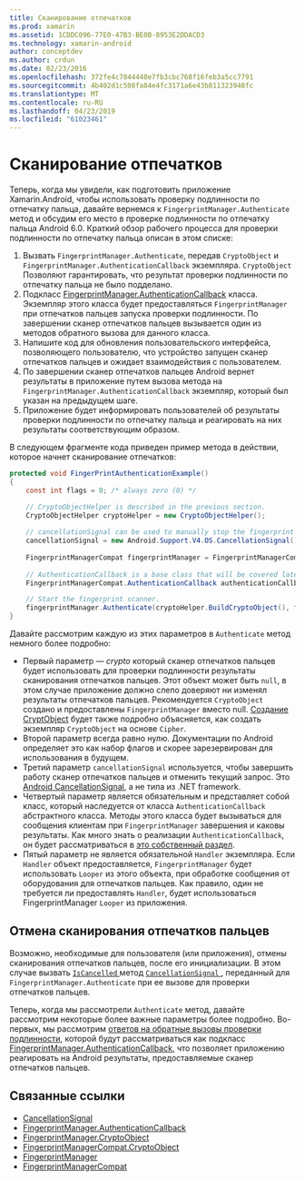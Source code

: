 ```yaml
---
title: Сканирование отпечатков
ms.prod: xamarin
ms.assetid: 1CDDC096-77E0-47B3-BE0B-8953E2DDACD3
ms.technology: xamarin-android
author: conceptdev
ms.author: crdun
ms.date: 02/23/2016
ms.openlocfilehash: 372fe4c7844448e7fb3cbc768f16feb3a5cc7791
ms.sourcegitcommit: 4b402d1c508fa84e4fc3171a6e43b811323948fc
ms.translationtype: MT
ms.contentlocale: ru-RU
ms.lasthandoff: 04/23/2019
ms.locfileid: "61023461"
---
```

# <a name="scanning-for-fingerprints"></a>Сканирование отпечатков

Теперь, когда мы увидели, как подготовить приложение Xamarin.Android, чтобы использовать проверку подлинности по отпечатку пальца, давайте вернемся к `FingerprintManager.Authenticate` метод и обсудим его место в проверке подлинности по отпечатку пальца Android 6.0. Краткий обзор рабочего процесса для проверки подлинности по отпечатку пальца описан в этом списке:

1. Вызвать `FingerprintManager.Authenticate`, передав `CryptoObject` и `FingerprintManager.AuthenticationCallback` экземпляра. `CryptoObject` Позволяют гарантировать, что результат проверки подлинности по отпечатку пальца не было подделано. 
2. Подкласс [FingerprintManager.AuthenticationCallback](https://developer.android.com/reference/android/hardware/fingerprint/FingerprintManager.AuthenticationCallback.html) класса. Экземпляр этого класса будет предоставляться `FingerprintManager` при отпечатков пальцев запуска проверки подлинности. По завершении сканер отпечатков пальцев вызывается один из методов обратного вызова для данного класса.
3. Напишите код для обновления пользовательского интерфейса, позволяющего пользователю, что устройство запущен сканер отпечатков пальцев и ожидает взаимодействия с пользователем. 
4. По завершении сканер отпечатков пальцев Android вернет результаты в приложение путем вызова метода на `FingerprintManager.AuthenticationCallback` экземпляр, который был указан на предыдущем шаге.
5. Приложение будет информировать пользователей об результаты проверки подлинности по отпечатку пальца и реагировать на них результаты соответствующим образом. 

В следующем фрагменте кода приведен пример метода в действии, которое начнет сканирование отпечатков:

```csharp
protected void FingerPrintAuthenticationExample()
{
    const int flags = 0; /* always zero (0) */

    // CryptoObjectHelper is described in the previous section.
    CryptoObjectHelper cryptoHelper = new CryptoObjectHelper();    
    
    // cancellationSignal can be used to manually stop the fingerprint scanner. 
    cancellationSignal = new Android.Support.V4.OS.CancellationSignal();
    
    FingerprintManagerCompat fingerprintManager = FingerprintManagerCompat.From(this);
    
    // AuthenticationCallback is a base class that will be covered later on in this guide.
    FingerprintManagerCompat.AuthenticationCallback authenticationCallback = new MyAuthCallbackSample(this);

    // Start the fingerprint scanner.
    fingerprintManager.Authenticate(cryptoHelper.BuildCryptoObject(), flags, cancellationSignal, authenticationCallback, null);
}
```

Давайте рассмотрим каждую из этих параметров в `Authenticate` метод немного более подробно:

* Первый параметр — _crypto_ который сканер отпечатков пальцев будет использовать для проверки подлинности результаты сканирования отпечатков пальцев. Этот объект может быть `null`, в этом случае приложение должно слепо доверяют ни изменял результаты отпечатков пальцев. Рекомендуется `CryptoObject` создано и предоставлены `FingerprintManager` вместо null. [Создание CryptObject](~/android/platform/fingerprint-authentication/creating-a-cryptoobject.md) будет также подробно объясняется, как создать экземпляр `CryptoObject` на основе `Cipher`.
* Второй параметр всегда равно нулю. Документации по Android определяет это как набор флагов и скорее зарезервирован для использования в будущем. 
* Третий параметр `cancellationSignal` используется, чтобы завершить работу сканер отпечатков пальцев и отменить текущий запрос. Это [Android CancellationSignal](https://developer.android.com/reference/android/os/CancellationSignal.html), а не типа из .NET framework.
* Четвертый параметр является обязательным и представляет собой класс, который наследуется от класса `AuthenticationCallback` абстрактного класса. Методы этого класса будет вызываться для сообщения клиентам при `FingerprintManager` завершения и каковы результаты. Как много знать о реализации `AuthenticationCallback`, он будет рассматриваться в [это собственный раздел](~/android/platform/fingerprint-authentication/fingerprint-authentication-callbacks.md).
* Пятый параметр не является обязательной `Handler` экземпляра. Если `Handler` объект предоставляется, `FingerprintManager` будет использовать `Looper` из этого объекта, при обработке сообщения от оборудования для отпечатков пальцев. Как правило, один не требуется ли предоставлять `Handler`, будет использоваться FingerprintManager `Looper` из приложения.

## <a name="cancelling-a-fingerprint-scan"></a>Отмена сканирования отпечатков пальцев

Возможно, необходимые для пользователя (или приложения), отмены сканирования отпечатков пальцев, после его инициализации. В этом случае вызвать [ `IsCancelled` ](https://developer.android.com/reference/android/os/CancellationSignal.html#isCanceled()) метод [ `CancellationSignal` ](https://developer.android.com/reference/android/os/CancellationSignal.html) , переданный для `FingerprintManager.Authenticate` при ее вызове для проверки отпечатков пальцев.

Теперь, когда мы рассмотрели `Authenticate` метод, давайте рассмотрим некоторые более важные параметры более подробно. Во-первых, мы рассмотрим [ответов на обратные вызовы проверки подлинности](~/android/platform/fingerprint-authentication/fingerprint-authentication-callbacks.md), которой будут рассматриваться как подкласс [FingerprintManager.AuthenticationCallback](https://developer.android.com/reference/android/hardware/fingerprint/FingerprintManager.AuthenticationCallback.html), что позволяет приложению реагировать на Android результаты, предоставляемые сканер отпечатков пальцев.




## <a name="related-links"></a>Связанные ссылки

- [CancellationSignal](https://developer.android.com/reference/android/os/CancellationSignal.html)
- [FingerprintManager.AuthenticationCallback](https://developer.android.com/reference/android/hardware/fingerprint/FingerprintManager.AuthenticationCallback.html)
- [FingerprintManager.CryptoObject](https://developer.android.com/reference/android/hardware/fingerprint/FingerprintManager.CryptoObject.html)
- [FingerprintManagerCompat.CryptoObject](https://developer.android.com/reference/android/support/v4/hardware/fingerprint/FingerprintManagerCompat.CryptoObject.html)
- [FingerprintManager](https://developer.android.com/reference/android/hardware/fingerprint/FingerprintManager.html)
- [FingerprintManagerCompat](https://developer.android.com/reference/android/support/v4/hardware/fingerprint/FingerprintManagerCompat.html)
